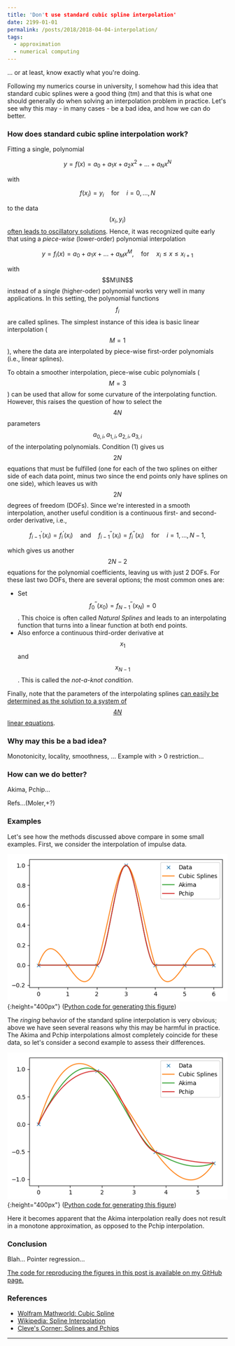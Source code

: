 ```yaml
---
title: 'Don't use standard cubic spline interpolation'
date: 2199-01-01
permalink: /posts/2018/2018-04-04-interpolation/
tags:
  - approximation
  - numerical computing
---
```

... or at least, know exactly what you're doing.

Following my numerics course in university, I somehow had this idea that standard cubic splines were a good thing (tm) and that this is what one should generally do when solving an interpolation problem in practice.
Let's see why this may - in many cases - be a bad idea, and how we can do better.

### How does standard cubic spline interpolation work?
Fitting a single, polynomial 

$$ y = f(x) = a_0 + a_1 x + a_2 x^2 + \ldots + a_N x^N$$

with 

$$ f(x_i) = y_i \quad \text{for} \quad i=0,\ldots,N \tag{1} $$

to the data $$(x_i, y_i)$$ [often leads to oscillatory solutions](https://en.wikipedia.org/wiki/Runge%27s_phenomenon).
Hence, it was recognized quite early that using a *piece-wise* (lower-order) polynomial interpolation

$$ y=f_i(x) = a_0 + a_1 x + \ldots + a_M x^M, \quad \text{for} \quad x_i \leq x \leq x_{i+1}$$

with $$M\llN$$ instead of a single (higher-oder) polynomial works very well in many applications. In this setting, the polynomial functions $$f_i$$ are called splines. The simplest instance of this idea is basic linear interpolation ($$M=1$$), where the data are interpolated by piece-wise first-order polynomials (i.e., linear splines).

To obtain a smoother interpolation, piece-wise cubic polynomials ($$M=3$$) can be used that allow for some curvature of the interpolating function.
However, this raises the question of how to select the $$4N$$ parameters $$a_{0,i}, a_{1,i}, a_{2,i}, a_{3,i} $$ of the interpolating polynomials.
Condition (1) gives us $$2N$$ equations that must be fulfilled (one for each of the two splines on either side of each data point, minus two since the end points only have splines on one side), which leaves us with $$2N$$ degrees of freedom (DOFs).
Since we're interested in a smooth interpolation, another useful condition is a continuous first- and second-order derivative, i.e.,

$$f_{i-1}^'(x_i) = f_i^'(x_i) \quad \text{and} \quad f_{i-1}^''(x_i) = f_i^''(x_i) \quad \text{for} \quad i=1, \ldots, N-1, $$

which gives us another $$2N-2$$ equations for the polynomial coefficients, leaving us with just 2 DOFs.
For these last two DOFs, there are several options; the most common ones are:
* Set $$f_0^''(x_0) = f_{N-1}^''(x_N) = 0$$. This choice is often called *Natural Splines* and leads to an interpolating function that turns into a linear function at both end points.
* Also enforce a continuous third-order derivative at $$x_1$$ and $$x_{N-1}$$. This is called the *not-a-knot condition*.

Finally, note that the parameters of the interpolating splines [can easily be determined as the solution to a system of $$4N$$ linear equations](http://mathworld.wolfram.com/CubicSpline.html).

### Why may this be a bad idea?
Monotonicity, locality, smoothness, ...
Example with > 0 restriction...

### How can we do better?
Akima, Pchip...

Refs...(Moler,+?)

### Examples
Let's see how the methods discussed above compare in some small examples.
First, we consider the interpolation of impulse data.

![Interpolation results for impulse data](/images/2018-04-04-interpolation-impulse.png){:height="400px"}
([Python code for generating this figure](/snippets/interpolation/interpolation.py))

The *ringing* behavior of the standard spline interpolation is very obvious; above we have seen several reasons why this may be harmful in practice.
The Akima and Pchip interpolations almost completely coincide for these data, so let's consider a second example to assess their differences.

![Interpolation results for sine data](/images/2018-04-04-interpolation-sine.png){:height="400px"}
([Python code for generating this figure](/snippets/2018-04-04-interpolation.py))

Here it becomes apparent that the Akima interpolation really does not result in a monotone approximation, as opposed to the Pchip interpolation.

### Conclusion
Blah...
Pointer regression...

[The code for reproducing the figures in this post is available on my GitHub page.](https://github.com/e-pet/e-pet.github.io/blob/master/snippets/2018-04-04-interpolation.py)

### References
* [Wolfram Mathworld: Cubic Spline](http://mathworld.wolfram.com/CubicSpline.html)
* [Wikipedia: Spline Interpolation](https://en.wikipedia.org/wiki/Spline_interpolation)
* [Cleve's Corner: Splines and Pchips](https://blogs.mathworks.com/cleve/2012/07/16/splines-and-pchips/)

----
